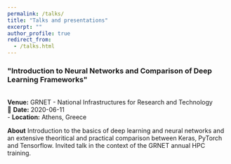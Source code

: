 ```yaml
---
permalink: /talks/
title: "Talks and presentations"
excerpt: ""
author_profile: true
redirect_from: 
  - /talks.html
---
```


<h3>"Introduction to Neural Networks and Comparison of Deep Learning Frameworks"</h3><br>
<b>Venue:</b> GRNET - National Infrastructures for Research and Technology<br>
📅 <b>Date:</b> 2020-06-11<br>
- <b>Location:</b> Athens, Greece<br>

<b>About</b>
Introduction to the basics of deep learning and neural networks and an extensive theoritical and practical comparison between Keras, PyTorch and Tensorflow. Invited talk in the context of the GRNET annual HPC training.
